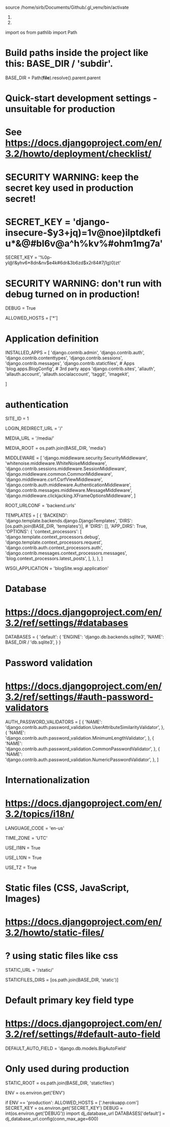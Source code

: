 source /home/sirb/Documents/Github/.gl_venv/bin/activate

<!-- KEY: %0p-yl@!&yhv6*8dn&nv$e4k#6dr&3b6zd$x2r84#7j1g)0)zt -->

<!-- REQUIREMENTS -->

1.
2.

import os
from pathlib import Path

# Build paths inside the project like this: BASE_DIR / 'subdir'.

BASE_DIR = Path(**file**).resolve().parent.parent

# Quick-start development settings - unsuitable for production

# See https://docs.djangoproject.com/en/3.2/howto/deployment/checklist/

# SECURITY WARNING: keep the secret key used in production secret!

# SECRET_KEY = 'django-insecure-$y3+jq)=1v@noe)ilptdkefiu\*&@#bl6v@a^h%kv%#ohm1mg7a'

SECRET_KEY = '%0p-yl@!&yhv6\*8dn&nv$e4k#6dr&3b6zd$x2r84#7j1g)0)zt'

# SECURITY WARNING: don't run with debug turned on in production!

DEBUG = True

ALLOWED_HOSTS = ['*']

# Application definition

INSTALLED_APPS = [
'django.contrib.admin',
'django.contrib.auth',
'django.contrib.contenttypes',
'django.contrib.sessions',
'django.contrib.messages',
'django.contrib.staticfiles', # Apps
'blog.apps.BlogConfig', # 3rd party apps
'django.contrib.sites',
'allauth',
'allauth.account',
'allauth.socialaccount',
'taggit',
'imagekit',

]

# authentication

SITE_ID = 1

LOGIN_REDIRECT_URL = '/'

MEDIA_URL = '/media/'

MEDIA_ROOT = os.path.join(BASE_DIR, 'media')

MIDDLEWARE = [
'django.middleware.security.SecurityMiddleware',
'whitenoise.middleware.WhiteNoiseMiddleware',
'django.contrib.sessions.middleware.SessionMiddleware',
'django.middleware.common.CommonMiddleware',
'django.middleware.csrf.CsrfViewMiddleware',
'django.contrib.auth.middleware.AuthenticationMiddleware',
'django.contrib.messages.middleware.MessageMiddleware',
'django.middleware.clickjacking.XFrameOptionsMiddleware',
]

ROOT_URLCONF = 'backend.urls'

TEMPLATES = [
{
'BACKEND': 'django.template.backends.django.DjangoTemplates',
'DIRS': [os.path.join(BASE_DIR, 'templates')], # 'DIRS': [],
'APP_DIRS': True,
'OPTIONS': {
'context_processors': [
'django.template.context_processors.debug',
'django.template.context_processors.request',
'django.contrib.auth.context_processors.auth',
'django.contrib.messages.context_processors.messages',
'blog.context_processors.latest_posts',
],
},
},
]

WSGI_APPLICATION = 'blogSite.wsgi.application'

# Database

# https://docs.djangoproject.com/en/3.2/ref/settings/#databases

DATABASES = {
'default': {
'ENGINE': 'django.db.backends.sqlite3',
'NAME': BASE_DIR / 'db.sqlite3',
}
}

# Password validation

# https://docs.djangoproject.com/en/3.2/ref/settings/#auth-password-validators

AUTH_PASSWORD_VALIDATORS = [
{
'NAME': 'django.contrib.auth.password_validation.UserAttributeSimilarityValidator',
},
{
'NAME': 'django.contrib.auth.password_validation.MinimumLengthValidator',
},
{
'NAME': 'django.contrib.auth.password_validation.CommonPasswordValidator',
},
{
'NAME': 'django.contrib.auth.password_validation.NumericPasswordValidator',
},
]

# Internationalization

# https://docs.djangoproject.com/en/3.2/topics/i18n/

LANGUAGE_CODE = 'en-us'

TIME_ZONE = 'UTC'

USE_I18N = True

USE_L10N = True

USE_TZ = True

# Static files (CSS, JavaScript, Images)

# https://docs.djangoproject.com/en/3.2/howto/static-files/

# ? using static files like css

STATIC_URL = '/static/'

STATICFILES_DIRS = [os.path.join(BASE_DIR, 'static')]

# Default primary key field type

# https://docs.djangoproject.com/en/3.2/ref/settings/#default-auto-field

DEFAULT_AUTO_FIELD = 'django.db.models.BigAutoField'

# Only used during production

STATIC_ROOT = os.path.join(BASE_DIR, 'staticfiles')

ENV = os.environ.get('ENV')

if ENV == 'production':
ALLOWED_HOSTS = ['.herokuapp.com']
SECRET_KEY = os.environ.get('SECRET_KEY')
DEBUG = int(os.environ.get('DEBUG'))
import dj_database_url
DATABASES['default'] = dj_database_url.config(conn_max_age=600)
